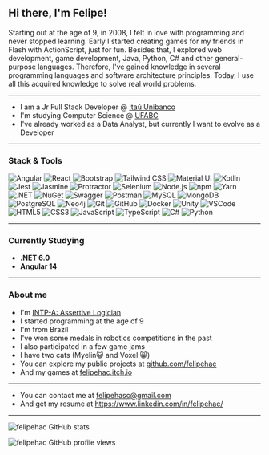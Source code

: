 ## Hi there, I'm **Felipe**!

Starting out at the age of 9, in 2008, I felt in love with programming and never stopped learning. Early I started creating games for my friends in Flash with ActionScript, just for fun. Besides that, I explored web development, game development, Java, Python, C# and other general-purpose languages. Therefore, I've gained knowledge in several programming languages and software architecture principles. Today, I use all this acquired knowledge to solve real world problems.

----

- I am a Jr Full Stack Developer @ [Itaú Unibanco](https://www.itau.com/)
- I'm studying Computer Science @ [UFABC](https://www.ufabc.edu.br/en/)
- I've already worked as a Data Analyst, but currently I want to evolve as a Developer

----

### Stack & Tools
![Angular](https://img.shields.io/badge/Angular-DD0031?style=for-the-badge&logo=angular&logoColor=white)
![React](https://img.shields.io/badge/React-20232A?style=for-the-badge&logo=react&logoColor=61DAFB)
![Bootstrap](https://img.shields.io/badge/Bootstrap-563D7C?style=for-the-badge&logo=bootstrap&logoColor=white)
![Tailwind CSS](https://img.shields.io/badge/Tailwind_CSS-38B2AC?style=for-the-badge&logo=tailwind-css&logoColor=white)
![Material UI](https://img.shields.io/badge/Material%20UI-007FFF?style=for-the-badge&logo=mui&logoColor=white)
![Kotlin](https://img.shields.io/badge/Kotlin-0095D5?&style=for-the-badge&logo=kotlin&logoColor=white)
![Jest](https://img.shields.io/badge/Jest-C21325?style=for-the-badge&logo=jest&logoColor=white)
![Jasmine](https://img.shields.io/badge/Jasmine-8A4182?style=for-the-badge&logo=Jasmine&logoColor=white)
![Protractor](https://img.shields.io/badge/Protractor-ED163A?style=for-the-badge&logo=protractor&logoColor=white)
![Selenium](https://img.shields.io/badge/Selenium-43B02A?style=for-the-badge&logo=Selenium&logoColor=white)
![Node.js](https://img.shields.io/badge/Node.js-339933?style=for-the-badge&logo=nodedotjs&logoColor=white)
![npm](https://img.shields.io/badge/npm-CB3837?style=for-the-badge&logo=npm&logoColor=white)
![Yarn](https://img.shields.io/badge/Yarn-2C8EBB?style=for-the-badge&logo=yarn&logoColor=white)
![.NET](https://img.shields.io/badge/.NET-512BD4?style=for-the-badge&logo=dotnet&logoColor=white)
![NuGet](https://img.shields.io/badge/NuGet-004880?style=for-the-badge&logo=nuget&logoColor=white)
![Swagger](https://img.shields.io/badge/Swagger-85EA2D?style=for-the-badge&logo=Swagger&logoColor=white)
![Postman](https://img.shields.io/badge/Postman-FF6C37?style=for-the-badge&logo=Postman&logoColor=white)
![MySQL](https://img.shields.io/badge/MySQL-005C84?style=for-the-badge&logo=mysql&logoColor=white)
![MongoDB](https://img.shields.io/badge/MongoDB-4EA94B?style=for-the-badge&logo=mongodb&logoColor=white)
![PostgreSQL](https://img.shields.io/badge/PostgreSQL-316192?style=for-the-badge&logo=postgresql&logoColor=white)
![Neo4j](https://img.shields.io/badge/Neo4j-018bff?style=for-the-badge&logo=neo4j&logoColor=white)
![Git](https://img.shields.io/badge/GIT-E44C30?style=for-the-badge&logo=git&logoColor=white)
![GitHub](https://img.shields.io/badge/GitHub-100000?style=for-the-badge&logo=github&logoColor=white)
![Docker](https://img.shields.io/badge/Docker-2CA5E0?style=for-the-badge&logo=docker&logoColor=white)
![Unity](https://img.shields.io/badge/Unity-100000?style=for-the-badge&logo=unity&logoColor=white)
![VSCode](https://img.shields.io/badge/Visual_Studio_Code-0078D4?style=for-the-badge&logo=visual%20studio%20code&logoColor=white)
![HTML5](https://img.shields.io/badge/HTML5-E34F26?style=for-the-badge&logo=html5&logoColor=white)
![CSS3](https://img.shields.io/badge/CSS3-1572B6?style=for-the-badge&logo=css3&logoColor=white)
![JavaScript](https://img.shields.io/badge/JavaScript-323330?style=for-the-badge&logo=javascript&logoColor=F7DF1E)
![TypeScript](https://img.shields.io/badge/TypeScript-007ACC?style=for-the-badge&logo=typescript&logoColor=white)
![C#](https://img.shields.io/badge/C%23-239120?style=for-the-badge&logo=c-sharp&logoColor=white)
![Python](https://img.shields.io/badge/Python-FFD43B?style=for-the-badge&logo=python&logoColor=blue)

----

### Currently Studying
- **.NET 6.0**
- **Angular 14**

----

### About me
- I'm [INTP-A: Assertive Logician](https://www.16personalities.com/profiles/856b00d69174e)
- I started programming at the age of 9
- I'm from Brazil
- I've won some medals in robotics competitions in the past
- I also participated in a few game jams
- I have two cats (Myelin😺 and Voxel 😸)
- You can explore my public projects at [github.com/felipehac](https://github.com/felipehac?tab=repositories)
- And my games at [felipehac.itch.io](https://felipehac.itch.io)

---

- You can contact me at <felipehasc@gmail.com>
- And get my resume at <https://www.linkedin.com/in/felipehac/>

---

![felipehac GitHub stats](https://github-readme-stats.vercel.app/api?username=felipehac&show_icons=true&locale=en&hide=stars&theme=tokyonight)

![felipehac GitHub profile views](https://komarev.com/ghpvc/?username=HACFelipe)

